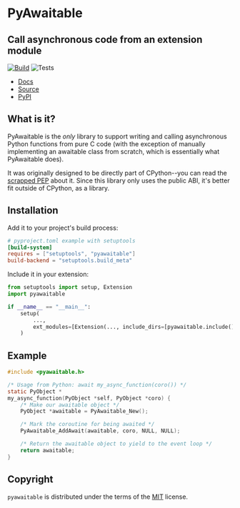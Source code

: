 # PyAwaitable

## Call asynchronous code from an extension module

[![Build](https://github.com/ZeroIntensity/pyawaitable/actions/workflows/build.yml/badge.svg)](https://github.com/ZeroIntensity/pyawaitable/actions/workflows/build.yml)
![Tests](https://github.com/ZeroIntensity/pyawaitable/actions/workflows/tests.yml/badge.svg)

-   [Docs](https://pyawaitable.zintensity.dev)
-   [Source](https://github.com/ZeroIntensity/pyawaitable)
-   [PyPI](https://pypi.org/project/pyawaitable)

## What is it?

PyAwaitable is the _only_ library to support writing and calling asynchronous Python functions from pure C code (with the exception of manually implementing an awaitable class from scratch, which is essentially what PyAwaitable does).

It was originally designed to be directly part of CPython--you can read the [scrapped PEP](https://gist.github.com/ZeroIntensity/8d32e94b243529c7e1c27349e972d926) about it. Since this library only uses the public ABI, it's better fit outside of CPython, as a library.

## Installation

Add it to your project's build process:

```toml
# pyproject.toml example with setuptools
[build-system]
requires = ["setuptools", "pyawaitable"]
build-backend = "setuptools.build_meta"
```

Include it in your extension:

```py
from setuptools import setup, Extension
import pyawaitable

if __name__ == "__main__":
    setup(
        ...,
        ext_modules=[Extension(..., include_dirs=[pyawaitable.include()])]
    )
```

## Example

```c
#include <pyawaitable.h>

/* Usage from Python: await my_async_function(coro()) */
static PyObject *
my_async_function(PyObject *self, PyObject *coro) {
    /* Make our awaitable object */
    PyObject *awaitable = PyAwaitable_New();

    /* Mark the coroutine for being awaited */
    PyAwaitable_AddAwait(awaitable, coro, NULL, NULL);

    /* Return the awaitable object to yield to the event loop */
    return awaitable;
}
```

## Copyright

`pyawaitable` is distributed under the terms of the [MIT](https://spdx.org/licenses/MIT.html) license.
